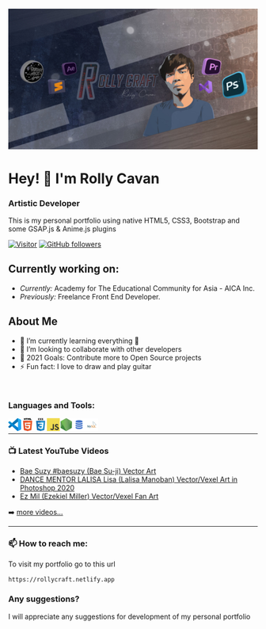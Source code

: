 <p align="center">
  <img src="https://github.com/cavanrlee/rollycraft/blob/main/Banner.jpg">
</p>

<p>
  <h1>Hey! 👋 I'm Rolly Cavan</h1>
  <h3><b>Artistic Developer</b></h3> 
</p>

<p>This is my personal portfolio using native HTML5, CSS3, Bootstrap and some GSAP.js & Anime.js plugins</p>


[![Visitor](https://visitor-badge.laobi.icu/badge?page_id=cavanrlee.rollycraft)](https://github.com/cavanrlee) [![GitHub followers](https://img.shields.io/github/followers/laxmena.svg?style=social&label=Follow)](https://github.com/cavanrlee?tab=followers)

 ## Currently working on:

- <i>Currently:</i> Academy for The Educational Community for Asia - AICA Inc. 
- <i>Previously:</i> Freelance Front End Developer.


## About Me

- 🌱 I’m currently learning everything 🤣
- 👯 I’m looking to collaborate with other developers
- 🥅 2021 Goals: Contribute more to Open Source projects
- ⚡ Fun fact: I love to draw and play guitar

<br />

### Languages and Tools:

[<img align="left" alt="Visual Studio Code" width="26px" src="https://raw.githubusercontent.com/github/explore/80688e429a7d4ef2fca1e82350fe8e3517d3494d/topics/visual-studio-code/visual-studio-code.png" />][website]
[<img align="left" alt="HTML5" width="26px" src="https://raw.githubusercontent.com/github/explore/80688e429a7d4ef2fca1e82350fe8e3517d3494d/topics/html/html.png" />][website]
[<img align="left" alt="CSS3" width="26px" src="https://raw.githubusercontent.com/github/explore/80688e429a7d4ef2fca1e82350fe8e3517d3494d/topics/css/css.png" />][website]
[<img align="left" alt="JavaScript" width="26px" src="https://raw.githubusercontent.com/github/explore/80688e429a7d4ef2fca1e82350fe8e3517d3494d/topics/javascript/javascript.png" />][website]
[<img align="left" alt="Node.js" width="26px" src="https://raw.githubusercontent.com/github/explore/80688e429a7d4ef2fca1e82350fe8e3517d3494d/topics/nodejs/nodejs.png" />][website]
[<img align="left" alt="SQL" width="26px" src="https://raw.githubusercontent.com/github/explore/80688e429a7d4ef2fca1e82350fe8e3517d3494d/topics/sql/sql.png" />][website]
[<img align="left" alt="MySQL" width="26px" src="https://raw.githubusercontent.com/github/explore/80688e429a7d4ef2fca1e82350fe8e3517d3494d/topics/mysql/mysql.png" />][website]


<br />

---

### 📺 Latest YouTube Videos

- [Bae Suzy #baesuzy (Bae Su-ji) Vector Art](https://www.youtube.com/watch?v=aof93gQwmdE&t=720s)
- [DANCE MENTOR LALISA Lisa (Lalisa Manoban) Vector/Vexel Art in Photoshop 2020](https://www.youtube.com/watch?v=qXtWksUg_Ak&t=48s)
- [Ez Mil (Ezekiel Miller) Vector/Vexel Fan Art](https://www.youtube.com/watch?v=-VDq7j4W6rA)

➡️ [more videos...](https://www.youtube.com/channel/UCLVeLcz5Q0XoF3fJP-QFVVQ)

---

[website]: https://rollycraft.netlify.app
[youtube]: https://www.youtube.com/channel/UCLVeLcz5Q0XoF3fJP-QFVVQ
[linkedin]: https://www.linkedin.com/in/rolly-cavan-740509216/
[youtubePlaylist]: https://www.youtube.com/watch?v=m59F7Y_ybbk&list=PLEsW_hS9o60XnARPHAMoVQd1PP2BvDXvy


### 📫 How to reach me:

To visit my portfolio go to this url

```
https://rollycraft.netlify.app
```
### Any suggestions?

 I will appreciate any suggestions for development of my personal portfolio

